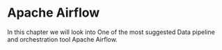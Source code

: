 # Apache Airflow

In this chapter we will look into One of the most suggested Data pipeline and orchestration tool Apache Airflow.
